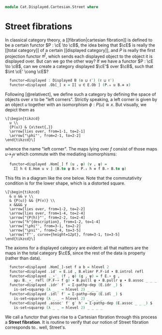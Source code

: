 <!--
```agda
open import Cat.Displayed.Cartesian
open import Cat.Displayed.Fibre
open import Cat.Displayed.Total
open import Cat.Displayed.Base
open import Cat.Prelude

import Cat.Functor.Reasoning
import Cat.Reasoning
```
-->

```agda
module Cat.Displayed.Cartesian.Street where
```

<!--
```agda
open Cartesian-fibration
open Cartesian-lift
open is-cartesian
open Displayed
```
-->

# Street fibrations

In classical category theory, a [[fibration|cartesian fibration]] is
defined to be a certain functor $P : \cE \to \cB$, the idea being that
$\cE$ is really the [[total category]] of a certain [[displayed
category]], and $P$ is really the first projection functor $\pi^f$,
which sends each displayed object to the object it is displayed over.
But can we go the other way? If we have a functor $P : \cE \to \cB$, can
we create a category displayed $\cE'$ over $\cB$, such that $\int \cE'
\cong \cE$?

<!--
```agda
module _ {o ℓ o′ ℓ′} {E : Precategory o ℓ} {B : Precategory o′ ℓ′} (P : Functor E B) where
  private
    module E = Cat.Reasoning E
    module B = Cat.Reasoning B
    module P = Cat.Functor.Reasoning P
  open B.HLevel-instance
  open E.HLevel-instance
```
-->

```agda
  functor→displayed : Displayed B (o ⊔ ℓ′) (ℓ ⊔ ℓ′)
  functor→displayed .Ob[_] x = Σ[ u ∈ E.Ob ] (P.₀ u B.≅ x)
```

Following [@relativect], we define such a category by defining the space
of objects over $x$ to be "left corners". Strictly speaking, a left
corner is given by an object $u$ together with an isomorphism $\phi :
P(u) \cong x$. But visually, we depict them as

~~~{.quiver}
\[\begin{tikzcd}
  u \\
  {P(u)} & {x\text{,}}
  \arrow[lies over, from=1-1, to=2-1]
  \arrow["\phi"', from=2-1, to=2-2]
\end{tikzcd}\]
~~~

whence the name "left corner". The maps lying over $f$ consist of those
maps $u \to_f v$ which commute with the mediating isomorphisms:

```agda
  functor→displayed .Hom[_] f (u , φ) (v , ψ) =
    Σ[ h ∈ E.Hom u v ] (B.to ψ B.∘ P.₁ h ≡ f B.∘ B.to φ)
```

This fits in a diagram like the one below. Note that the commutativity
condition is for the lower shape, which is a distorted square.

~~~{.quiver .tall-2}
\[\begin{tikzcd}
  & u && v \\
  & {P(u)} && {P(v)} \\
  x &&&& y
  \arrow[lies over, from=1-2, to=2-2]
  \arrow[lies over, from=1-4, to=2-4]
  \arrow["{P(h)}"', from=2-2, to=2-4]
  \arrow["h"{description}, from=1-2, to=1-4]
  \arrow["\phi"', from=3-1, to=2-2]
  \arrow["\psi"', from=2-4, to=3-5]
  \arrow["f"', curve={height=12pt}, from=3-1, to=3-5]
\end{tikzcd}\]
~~~

The axioms for a displayed category are evident: all that matters are
the maps in the total category $\cE$, since the rest of the data is
property (rather than data).

```agda
  functor→displayed .Hom[_]-set f a b = hlevel 2
  functor→displayed .id′ = E.id , B.elimr P.F-id ∙ B.introl refl
  functor→displayed ._∘′_ (f , φ) (g , ψ) = f E.∘ g ,
    ap₂ B._∘_ refl (P.F-∘ f g) ∙ B.pulll φ ∙ B.pullr ψ ∙ B.assoc _ _ _
  functor→displayed .idr′ f′ = Σ-pathp-dep (E.idr _) $
    is-set→squarep (λ _ _ → hlevel 2) _ _ _ _
  functor→displayed .idl′ f′ = Σ-pathp-dep (E.idl _) $
    is-set→squarep (λ _ _ → hlevel 2) _ _ _ _
  functor→displayed .assoc′ f′ g′ h′ = Σ-pathp-dep (E.assoc _ _ _) $
    is-set→squarep (λ _ _ → hlevel 2) _ _ _ _
```

We call a functor that gives rise to a Cartesian fibration through this
process a **Street fibration**. It is routine to verify that _our_
notion of Street fibration corresponds to.. well, Street's.

